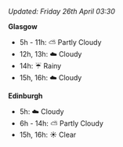 *Updated: Friday 26th April 03:30*

**Glasgow**

* 5h - 11h: :partly_sunny: Partly Cloudy
* 12h, 13h: :cloud: Cloudy
* 14h: :umbrella: Rainy
* 15h, 16h: :cloud: Cloudy

**Edinburgh**

* 5h: :cloud: Cloudy
* 6h - 14h: :partly_sunny: Partly Cloudy
* 15h, 16h: :sunny: Clear
